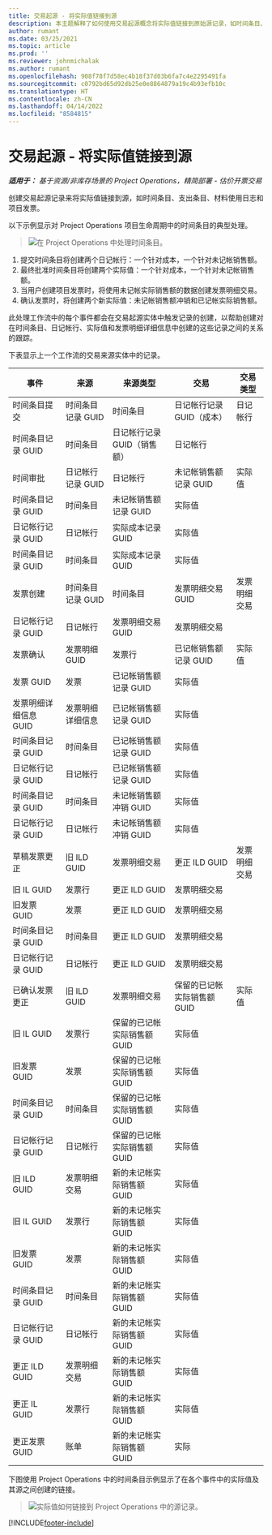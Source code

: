 ```yaml
---
title: 交易起源 - 将实际值链接到源
description: 本主题解释了如何使用交易起源概念将实际值链接到原始源记录，如时间条目、支出条目或材料使用日志。
author: rumant
ms.date: 03/25/2021
ms.topic: article
ms.prod: ''
ms.reviewer: johnmichalak
ms.author: rumant
ms.openlocfilehash: 908f78f7d58ec4b18f37d03b6fa7c4e2295491fa
ms.sourcegitcommit: c0792bd65d92db25e0e8864879a19c4b93efb10c
ms.translationtype: HT
ms.contentlocale: zh-CN
ms.lasthandoff: 04/14/2022
ms.locfileid: "8584815"
---
```

# <a name="transaction-origins---link-actuals-to-their-source"></a>交易起源 - 将实际值链接到源

_**适用于：** 基于资源/非库存场景的 Project Operations，精简部署 - 估价开票交易_

创建交易起源记录来将实际值链接到源，如时间条目、支出条目、材料使用日志和项目发票。

以下示例显示对 Project Operations 项目生命周期中的时间条目的典型处理。

> ![在 Project Operations 中处理时间条目。](media/basic-guide-17.png)
 
1. 提交时间条目将创建两个日记帐行：一个针对成本，一个针对未记帐销售额。
2. 最终批准时间条目将创建两个实际值：一个针对成本，一个针对未记帐销售额。
3. 当用户创建项目发票时，将使用未记帐实际销售额的数据创建发票明细交易。
4. 确认发票时，将创建两个新实际值：未记帐销售额冲销和已记帐实际销售额。

此处理工作流中的每个事件都会在交易起源实体中触发记录的创建，以帮助创建对在时间条目、日记帐行、实际值和发票明细详细信息中创建的这些记录之间的关系的跟踪。

下表显示上一个工作流的交易来源实体中的记录。

| 事件                        | 来源                   | 来源类型                       | 交易                       | 交易类型         |
|------------------------------|--------------------------|-----------------------------------|-----------------------------------|--------------------------|
| 时间条目提交        | 时间条目记录 GUID   | 时间条目                        | 日记帐行记录 GUID（成本）   | 日记帐行             |
| 时间条目记录 GUID       | 时间条目               | 日记帐行记录 GUID（销售额）  | 日记帐行                      |                          |
| 时间审批                | 日记帐行记录 GUID | 日记帐行                      | 未记帐销售额记录 GUID        | 实际值                   |
| 时间条目记录 GUID       | 时间条目               | 未记帐销售额记录 GUID        | 实际值                            |                          |
| 日记帐行记录 GUID     | 日记帐行             | 实际成本记录 GUID           | 实际值                            |                          |
| 时间条目记录 GUID       | 时间条目               | 实际成本记录 GUID           | 实际值                            |                          |
| 发票创建             | 时间条目记录 GUID   | 时间条目                        | 发票明细交易 GUID     | 发票明细交易 |
| 日记帐行记录 GUID     | 日记帐行             | 发票明细交易 GUID     | 发票明细交易          |                          |
| 发票确认         | 发票明细 GUID        | 发票行                      | 已记帐销售额记录 GUID          | 实际值                   |
| 发票 GUID                 | 发票                  | 已记帐销售额记录 GUID          | 实际值                            |                          |
| 发票明细详细信息 GUID     | 发票明细详细信息      | 已记帐销售额记录 GUID          | 实际值                            |                          |
| 时间条目记录 GUID       | 时间条目               | 已记帐销售额记录 GUID          | 实际值                            |                          |
| 日记帐行记录 GUID     | 日记帐行             | 已记帐销售额记录 GUID          | 实际值                            |                          |
| 时间条目记录 GUID       | 时间条目               | 未记帐销售额冲销 GUID      | 实际值                            |                          |
| 日记帐行记录 GUID     | 日记帐行             | 未记帐销售额冲销 GUID      | 实际值                            |                          |
| 草稿发票更正     | 旧 ILD GUID             | 发票明细交易          | 更正 ILD GUID               | 发票明细交易 |
| 旧 IL GUID                  | 发票行             | 更正 ILD GUID               | 发票明细交易          |                          |
| 旧发票 GUID             | 发票                  | 更正 ILD GUID               | 发票明细交易          |                          |
| 时间条目记录 GUID       | 时间条目               | 更正 ILD GUID               | 发票明细交易          |                          |
| 日记帐行记录 GUID     | 日记帐行             | 更正 ILD GUID               | 发票明细交易          |                          |
| 已确认发票更正 | 旧 ILD GUID             | 发票明细交易          | 保留的已记帐实际销售额 GUID | 实际值                   |
| 旧 IL GUID                  | 发票行             | 保留的已记帐实际销售额 GUID | 实际值                            |                          |
| 旧发票 GUID             | 发票                  | 保留的已记帐实际销售额 GUID | 实际值                            |                          |
| 时间条目记录 GUID       | 时间条目               | 保留的已记帐实际销售额 GUID | 实际值                            |                          |
| 日记帐行记录 GUID     | 日记帐行             | 保留的已记帐实际销售额 GUID | 实际值                            |                          |
| 旧 ILD GUID                 | 发票明细交易 | 新的未记帐实际销售额 GUID    | 实际值                            |                          |
| 旧 IL GUID                  | 发票行             | 新的未记帐实际销售额 GUID    | 实际值                            |                          |
| 旧发票 GUID             | 发票                  | 新的未记帐实际销售额 GUID    | 实际值                            |                          |
| 时间条目记录 GUID       | 时间条目               | 新的未记帐实际销售额 GUID    | 实际值                            |                          |
| 日记帐行记录 GUID     | 日记帐行             | 新的未记帐实际销售额 GUID    | 实际值                            |                          |
| 更正 ILD GUID          | 发票明细交易 | 新的未记帐实际销售额 GUID    | 实际值                            |                          |
| 更正 IL GUID           | 发票行             | 新的未记帐实际销售额 GUID    | 实际值                            |                          |
| 更正发票 GUID      | 账单                  | 新的未记帐实际销售额 GUID    | 实际                            |                          |


下图使用 Project Operations 中的时间条目示例显示了在各个事件中的实际值及其源之间创建的链接。

> ![实际值如何链接到 Project Operations 中的源记录。](media/TransactionOrigins.png)

[!INCLUDE[footer-include](../includes/footer-banner.md)]
